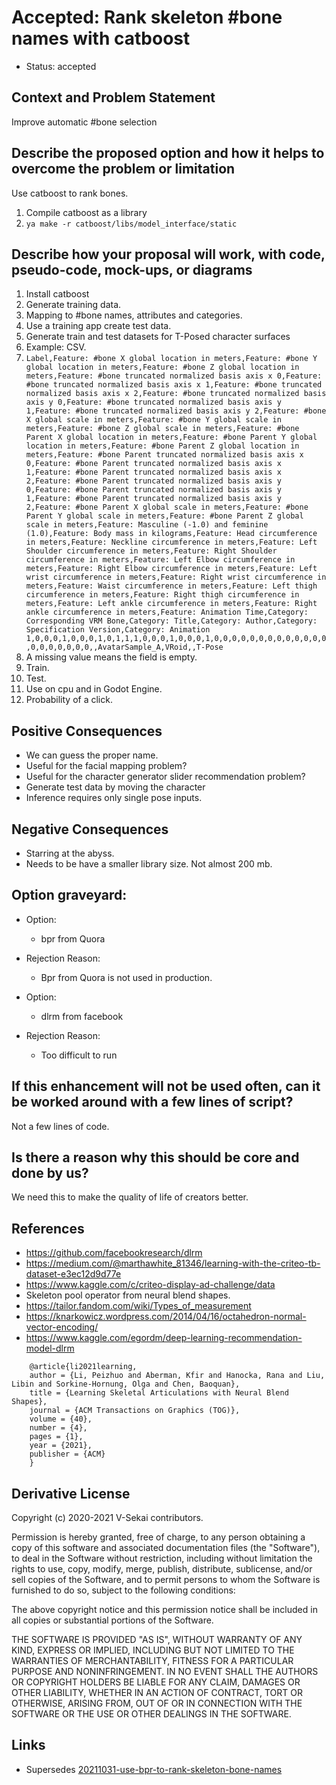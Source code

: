# Accepted: Rank skeleton #bone names with catboost

- Status: accepted <!-- draft | rejected | accepted | deprecated | superseded by -->

## Context and Problem Statement

Improve automatic #bone selection

## Describe the proposed option and how it helps to overcome the problem or limitation

Use catboost to rank bones.

1. Compile catboost as a library
2. `ya make -r catboost/libs/model_interface/static`

## Describe how your proposal will work, with code, pseudo-code, mock-ups, or diagrams

1. Install catboost
2. Generate training data.
3. Mapping to #bone names, attributes and categories.
4. Use a training app create test data.
5. Generate train and test datasets for T-Posed character surfaces
6. Example: CSV.
7. `Label,Feature: #bone X global location in meters,Feature: #bone Y global location in meters,Feature: #bone Z global location in meters,Feature: #bone truncated normalized basis axis x 0,Feature: #bone truncated normalized basis axis x 1,Feature: #bone truncated normalized basis axis x 2,Feature: #bone truncated normalized basis axis y 0,Feature: #bone truncated normalized basis axis y 1,Feature: #bone truncated normalized basis axis y 2,Feature: #bone X global scale in meters,Feature: #bone Y global scale in meters,Feature: #bone Z global scale in meters,Feature: #bone Parent X global location in meters,Feature: #bone Parent Y global location in meters,Feature: #bone Parent Z global location in meters,Feature: #bone Parent truncated normalized basis axis x 0,Feature: #bone Parent truncated normalized basis axis x 1,Feature: #bone Parent truncated normalized basis axis x 2,Feature: #bone Parent truncated normalized basis axis y 0,Feature: #bone Parent truncated normalized basis axis y 1,Feature: #bone Parent truncated normalized basis axis y 2,Feature: #bone Parent X global scale in meters,Feature: #bone Parent Y global scale in meters,Feature: #bone Parent Z global scale in meters,Feature: Masculine (-1.0) and feminine (1.0),Feature: Body mass in kilograms,Feature: Head circumference in meters,Feature: Neckline circumference in meters,Feature: Left Shoulder circumference in meters,Feature: Right Shoulder circumference in meters,Feature: Left Elbow circumference in meters,Feature: Right Elbow circumference in meters,Feature: Left wrist circumference in meters,Feature: Right wrist circumference in meters,Feature: Waist circumference in meters,Feature: Left thigh circumference in meters,Feature: Right thigh circumference in meters,Feature: Left ankle circumference in meters,Feature: Right ankle circumference in meters,Feature: Animation Time,Category: Corresponding VRM Bone,Category: Title,Category: Author,Category: Specification Version,Category: Animation 1,0,0,0,1,0,0,0,1,0,1,1,1,0,0,0,1,0,0,0,1,0,0,0,0,0,0,0,0,0,0,0,0,0,0,0,0,0,0,0,0,,AvatarSample_A,VRoid,,T-Pose`
8. A missing value means the field is empty.
9. Train.
10. Test.
11. Use on cpu and in Godot Engine.
12. Probability of a click.

## Positive Consequences <!-- optional -->

- We can guess the proper name.
- Useful for the facial mapping problem?
- Useful for the character generator slider recommendation problem?
- Generate test data by moving the character
- Inference requires only single pose inputs.

## Negative Consequences <!-- optional -->

- Starring at the abyss.
- Needs to be have a smaller library size. Not almost 200 mb.

## Option graveyard: <!-- same as above -->

- Option:
  - bpr from Quora
- Rejection Reason:

  - Bpr from Quora is not used in production.

- Option:
  - dlrm from facebook
- Rejection Reason:
  - Too difficult to run

## If this enhancement will not be used often, can it be worked around with a few lines of script?

Not a few lines of code.

## Is there a reason why this should be core and done by us?

We need this to make the quality of life of creators better.

## References <!-- optional -->

- <https://github.com/facebookresearch/dlrm>
- <https://medium.com/@marthawhite_81346/learning-with-the-criteo-tb-dataset-e3ec12d9d77e>
- <https://www.kaggle.com/c/criteo-display-ad-challenge/data>
- Skeleton pool operator from neural blend shapes.
- <https://tailor.fandom.com/wiki/Types_of_measurement>
- <https://knarkowicz.wordpress.com/2014/04/16/octahedron-normal-vector-encoding/>
- <https://www.kaggle.com/egordm/deep-learning-recommendation-model-dlrm>

```
    @article{li2021learning,
    author = {Li, Peizhuo and Aberman, Kfir and Hanocka, Rana and Liu, Libin and Sorkine-Hornung, Olga and Chen, Baoquan},
    title = {Learning Skeletal Articulations with Neural Blend Shapes},
    journal = {ACM Transactions on Graphics (TOG)},
    volume = {40},
    number = {4},
    pages = {1},
    year = {2021},
    publisher = {ACM}
    }
```

## Derivative License

Copyright (c) 2020-2021 V-Sekai contributors.

Permission is hereby granted, free of charge, to any person obtaining a copy
of this software and associated documentation files (the "Software"), to deal
in the Software without restriction, including without limitation the rights
to use, copy, modify, merge, publish, distribute, sublicense, and/or sell
copies of the Software, and to permit persons to whom the Software is
furnished to do so, subject to the following conditions:

The above copyright notice and this permission notice shall be included in all
copies or substantial portions of the Software.

THE SOFTWARE IS PROVIDED "AS IS", WITHOUT WARRANTY OF ANY KIND, EXPRESS OR
IMPLIED, INCLUDING BUT NOT LIMITED TO THE WARRANTIES OF MERCHANTABILITY,
FITNESS FOR A PARTICULAR PURPOSE AND NONINFRINGEMENT. IN NO EVENT SHALL THE
AUTHORS OR COPYRIGHT HOLDERS BE LIABLE FOR ANY CLAIM, DAMAGES OR OTHER
LIABILITY, WHETHER IN AN ACTION OF CONTRACT, TORT OR OTHERWISE, ARISING FROM,
OUT OF OR IN CONNECTION WITH THE SOFTWARE OR THE USE OR OTHER DEALINGS IN THE
SOFTWARE.

## Links

- Supersedes [20211031-use-bpr-to-rank-skeleton-bone-names](20211031-use-bpr-to-rank-skeleton-bone-names.md)
